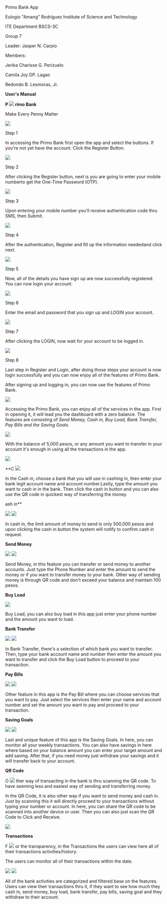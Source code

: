 Primo Bank App



Eulogio "Amang" Rodriguez Institute of Science and Technology 

ITE Department
BSCS-3C 




Group 7

Leader: Jasper N. Carpio

Members:

Jerika Charisse G. Perizuelo

Camila Joy DP. Lagao

Redondo B. Lesmoras, Jr.





**User's Manual**

**P ![](RackMultipart20220721-1-ovuall_html_5d7dac07c71df7b8.jpg) rimo Bank**

Make Every Penny Matter

![](RackMultipart20220721-1-ovuall_html_95346c62312a24d2.jpg)

Step 1

In accessing the Primo Bank first open the app and select the buttons. If you&#39;re not yet have the account. Click the Register Button.

![](RackMultipart20220721-1-ovuall_html_774bae5fb00d6fa3.jpg)

Step 2

After clicking the Register button, next is you are going to enter your mobile numberto get the One-Time Password (OTP).

![](RackMultipart20220721-1-ovuall_html_2fb49ad8ef30b111.jpg)

Step 3

Upon entering your mobile number you&#39;ll receive authentication code thru SMS, then Submit.

![](RackMultipart20220721-1-ovuall_html_e17fd11dd955ac23.jpg)

Step 4

After the authentication, Register and fill up the information neededand click next.

![](RackMultipart20220721-1-ovuall_html_638e80dc56338c37.jpg)

Step 5

Now, all of the details you have sign up are now successfully registered. You can now login your account.

![](RackMultipart20220721-1-ovuall_html_76df2533eaea6ae4.jpg)

Step 6

Enter the email and password that you sign up and LOGIN your account.

![](RackMultipart20220721-1-ovuall_html_7397d37891a8a70d.jpg)

Step 7

After clicking the LOGIN, now wait for your account to be logged in.

![](RackMultipart20220721-1-ovuall_html_18f503ea6222f40.jpg)

Step 8

Last step in Register and Login, after doing those steps your account is now login successfully and you can now enjoy all of the features of Primo Bank.

After signing up and logging in, you can now use the features of Primo Bank.

![](RackMultipart20220721-1-ovuall_html_2e39ef44e505758f.jpg)

Accessing the Primo Bank, you can enjoy all of the services in the app. First in opening it, it will lead you the dashboard with a zero balance. The features are consisting of _Send Money, Cash in, Buy Load, Bank Transfer, Pay Bills and the Saving Goals._

![](RackMultipart20220721-1-ovuall_html_2368d20a673debc9.jpg)

With the balance of 5,000 pesos, or any amount you want to transfer in your account it&#39;s enough in using all the transactions in the app.

![](RackMultipart20220721-1-ovuall_html_99a348e7949ed5f3.jpg)

**C ![](RackMultipart20220721-1-ovuall_html_99b6f890413c4643.jpg)

In the Cash in, choose a bank that you will use in cashing in, then enter your bank legit account name and account number.Lastly, type the amount you want to cash in in the bank. Then click the cash in button and you can also use the QR code in quickest way of transferring the money.

ash in**

![](RackMultipart20220721-1-ovuall_html_ca3072a9292cfacf.jpg) ![](RackMultipart20220721-1-ovuall_html_d4aa3b0cb48f15bf.jpg)

In cash in, the limit amount of money to send is only 500,000 pesos and upon clicking the cash in button the system will notify to confirm cash in request.

**Send Money**

![](RackMultipart20220721-1-ovuall_html_7dee28f977dc5fa9.jpg) ![](RackMultipart20220721-1-ovuall_html_a295e8d3b89552a6.jpg)

Send Money, in this feature you can transfer or send money to another accounts. Just type the Phone Number and enter the amount to send the money or if you want to transfer money to your bank. Other way of sending money is through QR code and don&#39;t exceed your balance and maintain 100 pesos.

**Buy Load**

![](RackMultipart20220721-1-ovuall_html_3244ad3026430c03.jpg)

Buy Load, you can also buy load in this app just enter your phone number and the amount you want to load.

**Bank Transfer**

![](RackMultipart20220721-1-ovuall_html_5d524cb31578af7c.jpg) ![](RackMultipart20220721-1-ovuall_html_d5676f828706aaed.jpg)

In Bank Transfer, there&#39;s a selection of which bank you want to transfer. Then, type your bank account name and number then enter the amount you want to transfer and click the Buy Load button to proceed to your transaction.

**Pay Bills**

![](RackMultipart20220721-1-ovuall_html_151f08185f44b4ef.jpg) ![](RackMultipart20220721-1-ovuall_html_e67b6e712de7d32f.jpg)

Other feature in this app is the Pay Bill where you can choose services that you want to pay. Just select the services then enter your name and account number and set the amount you want to pay and proceed to your transaction.

**Saving Goals**

![](RackMultipart20220721-1-ovuall_html_81ce3d7ff7abe23d.jpg) ![](RackMultipart20220721-1-ovuall_html_7c26aa9589f02d95.jpg)

Last and unique feature of this app is the Saving Goals. In here, you can monitor all your weekly transactions. You can also have savings in here where based on your balance amount you can enter your target amount and add saving. After that, if you need money just withdraw your savings and it will transfer back to your account.

**QR Code**

O ![](RackMultipart20220721-1-ovuall_html_8c618d547db71161.jpg) ther way of transacting in the bank is thru scanning the QR code. To have seeming less and easiest way of sending and transferring money.

In the QR Code, it is also other way if you want to send money and cash in. Just by scanning this it will directly proceed to your transactions without typing your number or account. In here, you can share the QR code to be scanned into another device or user. Then you can also just scan the QR Code to Click and Receive.

![](RackMultipart20220721-1-ovuall_html_8c28baa982a0ced4.jpg)

**Transactions**

F ![](RackMultipart20220721-1-ovuall_html_8e3104a91c69c34b.jpg) or the transparency, in the Transactions the users can view here all of their transactions activities/history.

The users can monitor all of their transactions within the date.

 ![](RackMultipart20220721-1-ovuall_html_17805d4cddb2686d.jpg) ![](RackMultipart20220721-1-ovuall_html_b29024b33c77a52a.jpg)

All of the bank activities are categorized and filtered base on the features. Users can view their transactions thru it, if they want to see how much they cash in, send money, buy load, bank transfer, pay bills, saving goal and they withdraw to their account.
